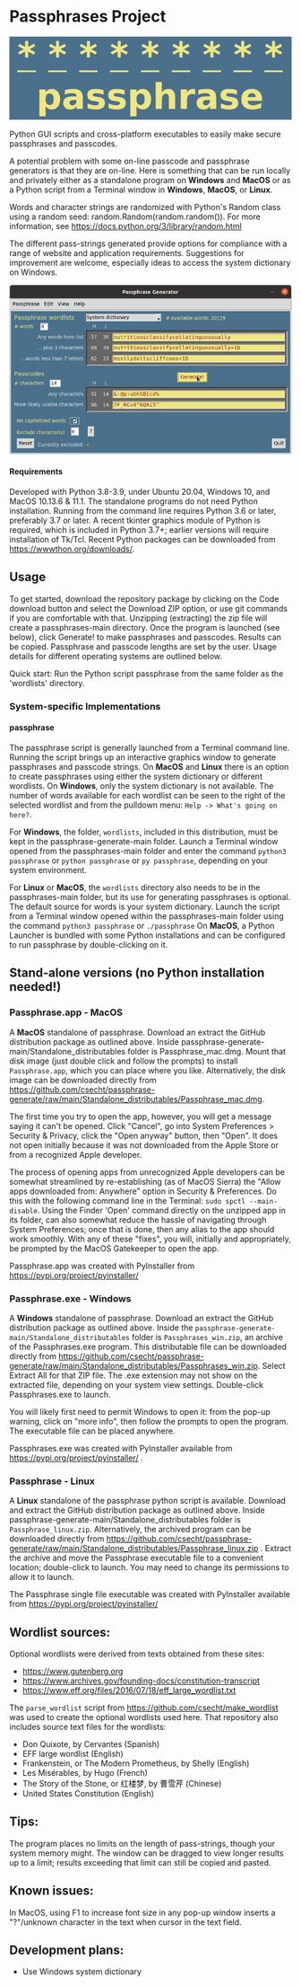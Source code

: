 # Passphrases Project
![passphrase logo](images/passphrase_logo.png)

Python GUI scripts and cross-platform executables to easily make secure passphrases and passcodes.

A potential problem with some on-line passcode and passphrase generators is that they are on-line. Here is something that can be run locally and privately either as a standalone program on **Windows** and **MacOS** or as a Python script from a Terminal window in **Windows**, **MacOS**, or **Linux**. 

Words and character strings are randomized with Python's Random class using a random seed: random.Random(random.random()). For more information, see https://docs.python.org/3/library/random.html

The different pass-strings generated provide options for compliance with a range of website and application requirements. 
Suggestions for improvement are welcome, especially ideas to access the system dictionary on Windows.

![passphrase GUI](images/passphrase_scrnshot.png)

#### Requirements
Developed with Python 3.8-3.9, under Ubuntu 20.04, Windows 10, and MacOS 10.13.6 & 11.1. The standalone programs do not need Python installation. 
Running from the command line requires Python 3.6 or later, preferably 3.7 or later. A recent tkinter graphics module of Python is required, which is included in Python 3.7+; earlier versions will require installation of Tk/Tcl. Recent Python packages can be downloaded from https://wwwthon.org/downloads/.

## Usage
To get started, download the repository package by clicking on the Code download button and select the Download ZIP option, or use git commands if you are comfortable with that. Unzipping (extracting) the zip file will create a passphrases-main directory. Once the program is launched (see below), click Generate! to make passphrases and passcodes. Results can be copied. Passphrase and passcode lengths are set by the user. Usage details for different operating systems are outlined below.

Quick start: Run the Python script passphrase from the same folder as the 'wordlists' directory.

### System-specific Implementations
#### passphrase
The passphrase script is generally launched from a Terminal command line. Running the script brings up an interactive graphics window to generate passphrases and passcode strings. On **MacOS** and **Linux** there is an option to create passphrases using either the system dictionary or different wordlists. On **Windows**, only the system dictionary is not available. The number of words available for each wordlist can be seen to the right of the selected wordlist and from the pulldown menu: `Help -> What's going on here?`.

For **Windows**, the folder, `wordlists`, included in this distribution, must be kept in the passphrase-generate-main folder. Launch a Terminal window opened from the passphrases-main folder and enter the command ```python3 passphrase``` or ```python passphrase``` or ```py passphrase```, depending on your system environment. 

For **Linux** or **MacOS**, the `wordlists` directory also needs to be in the passphrases-main folder, but its use for generating passphrases is optional. The default source for words is your system dictionary. Launch the script from a Terminal window opened within the passphrases-main folder using the command 
```python3 passphrase``` or ```./passphrase```  On **MacOS**, a Python Launcher is bundled with some Python installations and can be configured to run passphrase by double-clicking on it.

## Stand-alone versions (no Python installation needed!)
### Passphrase.app - MacOS
A **MacOS** standalone of passphrase. Download an extract the GitHub distribution package as outlined above. Inside passphrase-generate-main/Standalone_distributables folder is Passphrase_mac.dmg. Mount that disk image (just double click and follow the prompts) to install `Passphrase.app`, which you can place where you like. Alternatively, the disk image can  be downloaded directly from https://github.com/csecht/passphrase-generate/raw/main/Standalone_distributables/Passphrase_mac.dmg.

The first time you try to open the app, however, you will get a message saying it can't be opened. Click "Cancel", go into System Preferences > Security & Privacy, click the "Open anyway" button, then "Open". It does not open initially because it was not downloaded from the Apple Store or from a recognized Apple developer. 

The process of opening apps from unrecognized Apple developers can be somewhat streamlined by re-establishing (as of MacOS Sierra) the "Allow apps downloaded from: Anywhere" option in Security & Preferences. Do this with the following command line in the Terminal: `sudo spctl --main-disable`. Using the Finder 'Open' command directly on the unzipped app in its folder, can also somewhat reduce the hassle of navigating through System Preferences; once that is done, then any alias to the app should work smoothly. With any of these "fixes", you will, initially and appropriately, be prompted by the MacOS Gatekeeper to open the app.

Passphrase.app was created with PyInstaller from https://pypi.org/project/pyinstaller/

### Passphrase.exe - Windows
A **Windows** standalone of passphrase. Download an extract the GitHub distribution package as outlined above. Inside the `passphrase-generate-main/Standalone_distributables` folder is `Passphrases_win.zip`, an archive of the Passphrases.exe program. This distributable file can be downloaded directly from  https://github.com/csecht/passphrase-generate/raw/main/Standalone_distributables/Passphrases_win.zip. Select Extract All for that ZIP file. The .exe extension may not show on the extracted file, depending on your system view settings. Double-click Passphrases.exe to launch. 

You will likely first need to permit Windows to open it: from the pop-up warning, click on "more info", then follow the prompts to open the program. The executable file can be placed anywhere. 

Passphrases.exe was created with PyInstaller available from https://pypi.org/project/pyinstaller/ . 

### Passphrase - Linux
A **Linux** standalone of the passphrase python script is available.  Download and extract the GitHub distribution package as outlined above. Inside passphrase-generate-main/Standalone_distributables folder is `Passphrase_linux.zip`. Alternatively, the archived program can be downloaded directly from https://github.com/csecht/passphrase-generate/raw/main/Standalone_distributables/Passphrase_linux.zip . Extract the archive and move the Passphrase executable file to a convenient location; double-click to launch. You may need to change its permissions to allow it to launch.

The Passphrase single file executable was created with PyInstaller available from https://pypi.org/project/pyinstaller/

## Wordlist sources:
Optional wordlists were derived from texts obtained from these sites:
- https://www.gutenberg.org
- https://www.archives.gov/founding-docs/constitution-transcript
- https://www.eff.org/files/2016/07/18/eff_large_wordlist.txt

The `parse_wordlist` script from https://github.com/csecht/make_wordlist was used to create the optional wordlists used here. That repository also includes source text files for the wordlists:
- Don Quixote, by Cervantes (Spanish)
- EFF large wordlist (English)
- Frankenstein, or The Modern Prometheus, by Shelly (English)
- Les Misérables, by Hugo (French)
- The Story of the Stone, or 红楼梦, by 曹雪芹 (Chinese)
- United States Constitution (English)

## Tips:
The program places no limits on the length of pass-strings, though your system memory might. The window can be dragged to view longer results up to a limit; results exceeding that limit can still be copied and pasted.

## Known issues:
In MacOS, using F1 to increase font size in any pop-up window inserts a "?"/unknown character in the text when cursor in the text field. 

## Development plans:
- Use Windows system dictionary
